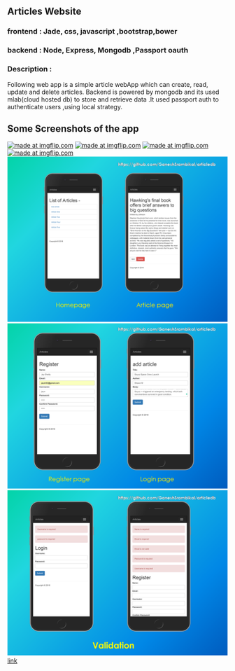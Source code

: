 ## Articles Website  


### frontend : Jade, css, javascript ,bootstrap,bower
### backend  : Node, Express, Mongodb ,Passport oauth

### Description :

Following web app is a simple article webApp which can create, read, update and delete articles. Backend is powered by mongodb and its used mlab(cloud hosted db) to store and retrieve data .It used passport auth to authenticate users ,using local strategy.

## Some Screenshots of the app
<a href="https://imgflip.com/gif/2kbi57"><img src="https://i.imgflip.com/2kbi57.gif" title="made at imgflip.com"/></a>
<a href="https://imgflip.com/gif/2kao0a"><img src="https://i.imgflip.com/2kao0a.gif" title="made at imgflip.com"/></a>
<a href="https://imgflip.com/gif/2kbid7"><img src="https://i.imgflip.com/2kbid7.gif" title="made at imgflip.com"/></a>
<a href="https://imgflip.com/gif/2kbiyy"><img src="https://i.imgflip.com/2kbiyy.gif" title="made at imgflip.com"/></a>
![Image](https://github.com/GaneshSrambikal/articledb/blob/master/snaps/snap01.png)
![Image](https://github.com/GaneshSrambikal/articledb/blob/master/snaps/snap02.png)
![Image](https://github.com/GaneshSrambikal/articledb/blob/master/snaps/snap03.png)
  [link](https://github.com/GaneshSrambikal/articledb/tree/master/snaps/)
